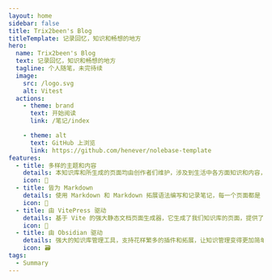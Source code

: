 ```yaml
---
layout: home
sidebar: false
title: Trix2been's Blog
titleTemplate: 记录回忆，知识和畅想的地方
hero:
  name: Trix2been's Blog
  text: 记录回忆，知识和畅想的地方
  tagline: 个人随笔，未完待续
  image:
    src: /logo.svg
    alt: Vitest
  actions:
    - theme: brand
      text: 开始阅读
      link: /笔记/index

    - theme: alt
      text: GitHub 上浏览
      link: https://github.com/henever/nolebase-template
features:
  - title: 多样的主题和内容
    details: 本知识库和所生成的页面均由创作者们维护，涉及到生活中各方面知识和内容，也不乏我们的回忆和畅想。
    icon: 🌈
  - title: 皆为 Markdown
    details: 使用 Markdown 和 Markdown 拓展语法编写和记录笔记，每一个页面都是 Markdown 文件。
    icon: 📃
  - title: 由 VitePress 驱动
    details: 基于 Vite 的强大静态文档页面生成器，它生成了我们知识库的页面，提供了简单易用的主题和工具。
    icon: 🚀
  - title: 由 Obsidian 驱动
    details: 强大的知识库管理工具，支持花样繁多的插件和拓展，让知识管理变得更加简单。
    icon: 🗃
tags:
  - Summary
---
```


<HomePage />
